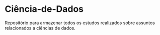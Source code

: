# Ciência-de-Dados
Repositório para armazenar todos os estudos realizados sobre assuntos relacionados a ciências de dados.
